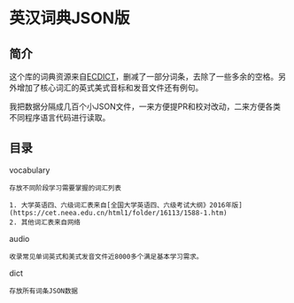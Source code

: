 # 英汉词典JSON版

## 简介

这个库的词典资源来自[ECDICT](https://github.com/skywind3000/ECDICT)，删减了一部分词条，去除了一些多余的空格。另外增加了核心词汇的英式美式音标和发音文件还有例句。

我把数据分隔成几百个小JSON文件，一来方便提PR和校对改动，二来方便各类不同程序语言代码进行读取。

## 目录

vocabulary

```
存放不同阶段学习需要掌握的词汇列表

1. 大学英语四、六级词汇表来自[全国大学英语四、六级考试大纲》2016年版](https://cet.neea.edu.cn/html1/folder/16113/1588-1.htm)
2. 其他词汇表来自网络
```

audio

```
收录常见单词英式和美式发音文件近8000多个满足基本学习需求。
```

dict

```
存放所有词条JSON数据
```
